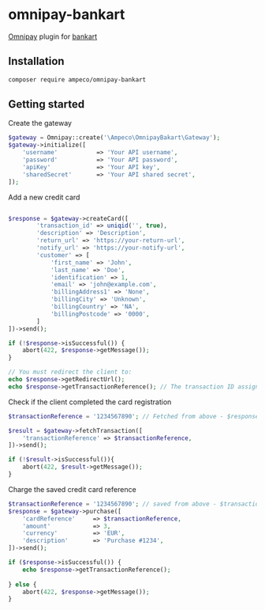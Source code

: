 # omnipay-bankart

[Omnipay](https://omnipay.thephpleague.com) plugin for [bankart](https://gateway.bankart.si/documentation/gateway)

## Installation
```bash
composer require ampeco/omnipay-bankart
```

## Getting started

Create the gateway
```php
$gateway = Omnipay::create('\Ampeco\OmnipayBakart\Gateway');
$gateway->initialize([
    'username'           => 'Your API username',
    'password'           => 'Your API password',
    'apiKey'             => 'Your API key',
    'sharedSecret'       => 'Your API shared secret',
]);
```

Add a new credit card
```php

$response = $gateway->createCard([
        'transaction_id' => uniqid('', true),
        'description' => 'Description',
        'return_url' => 'https://your-return-url',
        'notify_url' => 'https://your-notify-url',
        'customer' => [
            'first_name' => 'John',
            'last_name' => 'Doe',
            'identification' => 1,
            'email' => 'john@example.com',
            'billingAddress1' => 'None',
            'billingCity' => 'Unknown',
            'billingCountry' => 'NA',
            'billingPostcode' => '0000',
        ]
])->send();

if (!$response->isSuccessful()) {
    abort(422, $response->getMessage());
}

// You must redirect the client to:
echo $response->getRedirectUrl();
echo $response->getTransactionReference(); // The transaction ID assigned by the bank
```

Check if the client completed the card registration
```php
$transactionReference = '1234567890'; // Fetched from above - $response->getTransactionReference()

$result = $gateway->fetchTransaction([
    'transactionReference' => $transactionReference,
])->send();

if (!$result->isSuccessful()){
    abort(422, $result->getMessage());
}
```

Charge the saved credit card reference
```php
$transactionReference = '1234567890'; // saved from above - $transactionReference;
$response = $gateway->purchase([
    'cardReference'     => $transactionReference,
    'amount'            => 3,
    'currency'          => 'EUR',
    'description'       => 'Purchase #1234',
])->send();

if ($response->isSuccessful()) {
    echo $response->getTransactionReference();
    
} else {
    abort(422, $response->getMessage());
}
```
